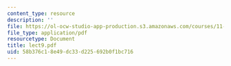 ```yaml
---
content_type: resource
description: ''
file: https://ol-ocw-studio-app-production.s3.amazonaws.com/courses/11-947-race-immigration-and-planning-spring-2005/58b376c18e49dc33d225692b0f1bc716_lect9.pdf
file_type: application/pdf
resourcetype: Document
title: lect9.pdf
uid: 58b376c1-8e49-dc33-d225-692b0f1bc716
---
```

